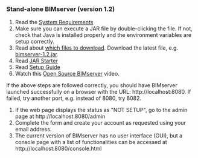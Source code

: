 ### **Stand-alone BIMserver (version 1.2)**

1. Read the [System Requirements](https://github.com/opensourceBIM/BIMserver/wiki/Requirements)
2. Make sure you can execute a JAR file by double-clicking the file. If not, check that Java is installed properly and the environment variables are setup correctly.
3. Read about [which files to download](https://github.com/opensourceBIM/BIMserver/wiki/Download). Download the latest file, e.g. [bimserver-1.2.jar](http://bimserver.org/download/).
4. Read [JAR Starter](https://github.com/opensourceBIM/BIMserver/wiki/JAR-Starter)
5. Read [Setup Guide](https://github.com/opensourceBIM/BIMserver/wiki/Setup)
6. Watch this [Open Source BIMserver](http://www.youtube.com/watch?v=greB5jHi6JQ) video.

If the above steps are followed correctly, you should have BIMserver launched successfully on a browser with the URL: http://localhost:8080. If failed, try another port, e.g. instead of 8080, try 8082.

1. If the web page displays the status as "NOT SETUP", go to the admin page at http://localhost:8080/admin
2. Complete the form and create your account as requested using your email address.
3. The current version of BIMserver has no user interface (GUI), but a console page with a list of functionalities can be accessed at http://localhost:8080/console.html
